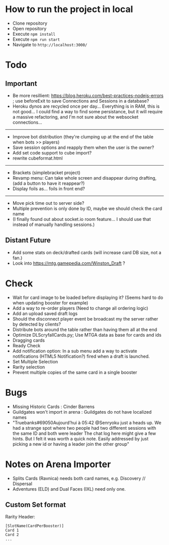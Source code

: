 # How to run the project in local

* Clone repository
* Open repository
* Execute `npm install`
* Execute `npm run start`
* Navigate to `http://localhost:3000/`

# Todo

## Important

-   Be more resillient: https://blog.heroku.com/best-practices-nodejs-errors ; use beforeExit to save Connections and Sessions in a database?
-   Heroku dynos are recycled once per day... Everything is in RAM, this is not good... I could find a way to find some persistance, but it will require a massive refactoring, and I'm not sure about the websocket connections...

---

-   Improve bot distribution (they're clumping up at the end of the table when bots >> players)
-   Save session options and reapply them when the user is the owner?
-   Add set code support to cube import?
-   rewrite cubeformat.html

---

-   Brackets (simplebracket project)
-   Revamp menu: Can take whole screen and disappear during drafting, (add a button to have it reappear?)
-   Display foils as... foils in front end?

---

-   Move pick time out to server side?
-   Multiple prevention is only done by ID, maybe we should check the card name
-   (I finally found out about socket.io room feature... I should use that instead of manually handling sessions.)

## Distant Future

-   Add some stats on deck/drafted cards (will increase card DB size, not a fan.)
-   Look into https://mtg.gamepedia.com/Winston_Draft ?

# Check

-   Wait for card image to be loaded before displaying it? (Seems hard to do when updating booster for example)
-   Add a way to re-order players (Need to change all ordering logic)
-   Add an upload saved draft logs
-   Should the disconnect player event be broadcast my the server rather by detected by clients?
-   Distribute bots around the table rather than having them all at the end
-   Optimize DLScryfallCards.py; Use MTGA data as base for cards and ids
-   Dragging cards
-   Ready Check
-   Add notification option: In a sub menu add a way to activate notifications (HTML5 Notification?) fired when a draft is launched.
-   Set Multiple Selection
-   Rarity selection
-   Prevent multiple copies of the same card in a single booster

# Bugs

-   Missing Historic Cards : Cinder Barrens
-   Guildgates won't import in arena : Guildgates do not have localized names
-   "Truebanks#69050Aujourd’hui à 05:42
    @Senryoku just a heads up. We had a strange spot where two people had two different sessions with the same ID and both were leader
    The chat log here might give a few hints. But I felt it was worth a quick note. Easily addressed by just picking a new id or having a leader join the other group"

# Notes on Arena Importer

-   Splits Cards (Ravnica) needs both card names, e.g. Discovery // Dispersal
-   Adventures (ELD) and Dual Faces (IXL) need only one.

## Custom Set format

Rarity Header:

```
[SlotName(CardPerBooster)]
Card 1
Card 2
...
```
